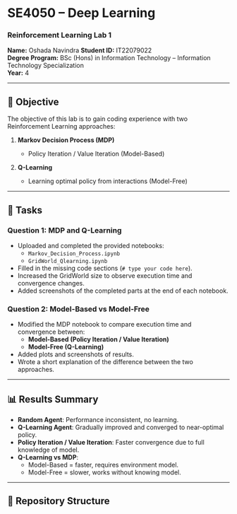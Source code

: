 # SE4050 – Deep Learning  
### Reinforcement Learning Lab 1  

**Name:** Oshada Navindra 
**Student ID:**  IT22079022    
**Degree Program:** BSc (Hons) in Information Technology – Information Technology Specialization  
**Year:** 4  

---

## 📌 Objective
The objective of this lab is to gain coding experience with two Reinforcement Learning approaches:  

1. **Markov Decision Process (MDP)**  
   - Policy Iteration / Value Iteration (Model-Based)  

2. **Q-Learning**  
   - Learning optimal policy from interactions (Model-Free)  

---

## 📝 Tasks

### **Question 1: MDP and Q-Learning**
- Uploaded and completed the provided notebooks:  
  - `Markov_Decision_Process.ipynb`  
  - `GridWorld_Qlearning.ipynb`  
- Filled in the missing code sections (`# type your code here`).  
- Increased the GridWorld size to observe execution time and convergence changes.  
- Added screenshots of the completed parts at the end of each notebook.  

### **Question 2: Model-Based vs Model-Free**
- Modified the MDP notebook to compare execution time and convergence between:  
  - **Model-Based (Policy Iteration / Value Iteration)**  
  - **Model-Free (Q-Learning)**  
- Added plots and screenshots of results.  
- Wrote a short explanation of the difference between the two approaches.  

---

## 📊 Results Summary

- **Random Agent**: Performance inconsistent, no learning.  
- **Q-Learning Agent**: Gradually improved and converged to near-optimal policy.  
- **Policy Iteration / Value Iteration**: Faster convergence due to full knowledge of model.  
- **Q-Learning vs MDP**:  
  - Model-Based = faster, requires environment model.  
  - Model-Free = slower, works without knowing model.  

---

## 📂 Repository Structure
